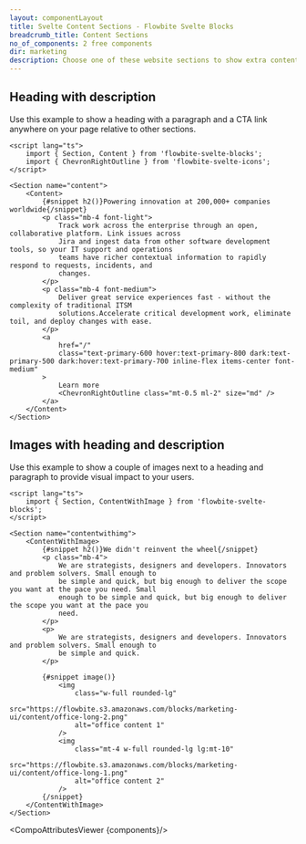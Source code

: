 ```yaml
---
layout: componentLayout
title: Svelte Content Sections - Flowbite Svelte Blocks
breadcrumb_title: Content Sections
no_of_components: 2 free components
dir: marketing
description: Choose one of these website sections to show extra content relative to the other sections on the page such as a gallery of images, description texts, and more.
---
```


<script>
  import { TableProp, TableDefaultRow, CompoAttributesViewer } from '../utils'
  const components = 'Content, ContentWithImage, Section'
</script>

## Heading with description

Use this example to show a heading with a paragraph and a CTA link anywhere on your page relative to other sections.

```svelte example
<script lang="ts">
	import { Section, Content } from 'flowbite-svelte-blocks';
	import { ChevronRightOutline } from 'flowbite-svelte-icons';
</script>

<Section name="content">
	<Content>
		{#snippet h2()}Powering innovation at 200,000+ companies worldwide{/snippet}
		<p class="mb-4 font-light">
			Track work across the enterprise through an open, collaborative platform. Link issues across
			Jira and ingest data from other software development tools, so your IT support and operations
			teams have richer contextual information to rapidly respond to requests, incidents, and
			changes.
		</p>
		<p class="mb-4 font-medium">
			Deliver great service experiences fast - without the complexity of traditional ITSM
			solutions.Accelerate critical development work, eliminate toil, and deploy changes with ease.
		</p>
		<a
			href="/"
			class="text-primary-600 hover:text-primary-800 dark:text-primary-500 dark:hover:text-primary-700 inline-flex items-center font-medium"
		>
			Learn more
			<ChevronRightOutline class="mt-0.5 ml-2" size="md" />
		</a>
	</Content>
</Section>
```

## Images with heading and description

Use this example to show a couple of images next to a heading and paragraph to provide visual impact to your users.

```svelte example
<script lang="ts">
	import { Section, ContentWithImage } from 'flowbite-svelte-blocks';
</script>

<Section name="contentwithimg">
	<ContentWithImage>
		{#snippet h2()}We didn't reinvent the wheel{/snippet}
		<p class="mb-4">
			We are strategists, designers and developers. Innovators and problem solvers. Small enough to
			be simple and quick, but big enough to deliver the scope you want at the pace you need. Small
			enough to be simple and quick, but big enough to deliver the scope you want at the pace you
			need.
		</p>
		<p>
			We are strategists, designers and developers. Innovators and problem solvers. Small enough to
			be simple and quick.
		</p>

		{#snippet image()}
			<img
				class="w-full rounded-lg"
				src="https://flowbite.s3.amazonaws.com/blocks/marketing-ui/content/office-long-2.png"
				alt="office content 1"
			/>
			<img
				class="mt-4 w-full rounded-lg lg:mt-10"
				src="https://flowbite.s3.amazonaws.com/blocks/marketing-ui/content/office-long-1.png"
				alt="office content 2"
			/>
		{/snippet}
	</ContentWithImage>
</Section>
```

<CompoAttributesViewer {components}/>
